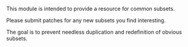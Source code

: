 This module is intended to provide a resource for common subsets.

Please submit patches for any new subsets you find interesting.

The goal is to prevent needless duplication and redefinition of obvious subsets.

